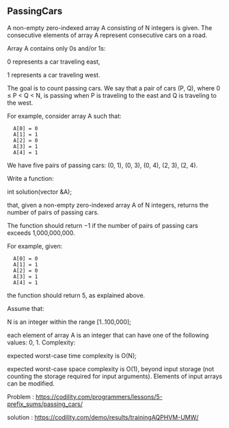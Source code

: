 PassingCars
-------------
A non-empty zero-indexed array A consisting of N integers is given. The consecutive elements of array A represent consecutive cars on a road.

Array A contains only 0s and/or 1s:

0 represents a car traveling east,</p>
1 represents a car traveling west.</p>
The goal is to count passing cars. We say that a pair of cars (P, Q), where 0 ≤ P < Q < N, is passing when P is traveling to the east and Q is traveling to the west.

For example, consider array A such that:

      A[0] = 0
      A[1] = 1
      A[2] = 0
      A[3] = 1
      A[4] = 1
We have five pairs of passing cars: (0, 1), (0, 3), (0, 4), (2, 3), (2, 4).

Write a function:

int solution(vector<int> &A);

that, given a non-empty zero-indexed array A of N integers, returns the number of pairs of passing cars.

The function should return −1 if the number of pairs of passing cars exceeds 1,000,000,000.

For example, given:

      A[0] = 0
      A[1] = 1
      A[2] = 0
      A[3] = 1
      A[4] = 1
the function should return 5, as explained above.

Assume that:

N is an integer within the range [1..100,000];</p>
each element of array A is an integer that can have one of the following values: 0, 1.
Complexity:

expected worst-case time complexity is O(N);</p>
expected worst-case space complexity is O(1), beyond input storage (not counting the storage required for input arguments).
Elements of input arrays can be modified.

Problem : https://codility.com/programmers/lessons/5-prefix_sums/passing_cars/ </p>
solution : https://codility.com/demo/results/trainingAQPHVM-UMW/ </p>
